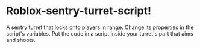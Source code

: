 # Roblox-sentry-turret-script!
A sentry turret that locks onto players in range.
Change its properties in the script's variables.
Put the code in a script inside your turret's part that aims and shoots.
